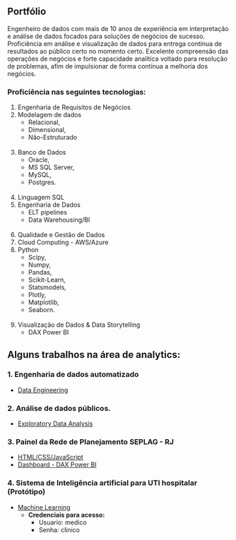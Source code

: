 ## Portfólio
Engenheiro de dados com mais de 10 anos de experiência em interpretação e análise de dados focados para soluções de negócios de sucesso. Proficiência em análise e visualização de dados para entrega contínua de resultados ao público certo no momento certo. Excelente compreensão das operações de negócios e forte capacidade analítica voltado para resolução de problemas, afim de impulsionar de forma contínua a melhoria dos negócios.

### Proficiência nas seguintes tecnologias:
1. Engenharia de Requisitos de Negócios
2. Modelagem de dados 
    - Relacional, 
    - Dimensional,
    - Não-Estruturado
   <br/><br/>
3. Banco de Dados
    - Oracle, 
    - MS SQL Server, 
    - MySQL,
    - Postgres.
    <br/><br/>
4. Linguagem SQL
5. Engenharia de Dados 
    - ELT pipelines
    - Data Warehousing/BI
    <br/><br/>
6. Qualidade e Gestão de Dados
7. Cloud Computing - AWS/Azure
8. Python
    - Scipy, 
    - Numpy, 
    - Pandas, 
    - Scikit-Learn, 
    - Statsmodels, 
    - Plotly, 
    - Matplotlib,
    - Seaborn.
     <br/><br/>     
10. Visualização de Dados & Data Storytelling 
    - DAX Power BI
    
## Alguns trabalhos na área de analytics:

### 1. Engenharia de dados automatizado
- [Data Engineering](https://github.com/jayronsoares/automated_data_engineering)

### 2. Análise de dados públicos.
- [Exploratory Data Analysis](https://github.com/jayronsoares/dados_publicos/tree/main)

### 3. Painel da Rede de Planejamento SEPLAG - RJ
- [HTML/CSS/JavaScript](www.rededeplanejamento.com.br)
- [Dashboard - DAX Power BI](https://app.powerbi.com/view?r=eyJrIjoiNGFiMDYwOTYtMGZmMS00MDIyLWEyOWUtZGIxN2M3ZDZlZDZkIiwidCI6ImRjYzllZTExLWQ1MTgtNDNmMS04YjNkLTEzYWE0NzBlMWNlZCJ9&pageName=ReportSection)
  
### 4. Sistema de Inteligência artificial para UTI hospitalar (Protótipo)
- [Machine Learning](https://icu.gayaanalytics.com)
  - **Credenciais para acesso:**
    - Usuario: medico
    - Senha: clinico
